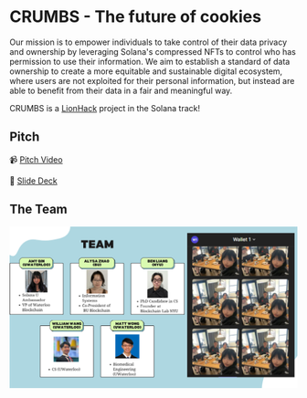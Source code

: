 # CRUMBS - The future of cookies

Our mission is to empower individuals to take control of their data privacy and ownership by leveraging Solana's compressed NFTs to control who has permission to use their information. We aim to establish a standard of data ownership to create a more equitable and sustainable digital ecosystem, where users are not exploited for their personal information, but instead are able to benefit from their data in a fair and meaningful way.

CRUMBS is a [LionHack](https://devfolio.co/projects/nft-cookies-95a4) project in the Solana track!

## Pitch

<!-- VIDEO -->

📹 [Pitch Video](https://www.youtube.com/watch?v=snR7ikIc4ic&feature=youtu.be)

👀 [Slide Deck](public/Crumbs_slidedeck.pdf)

<!-- Problems/challenges addressed -->

<!-- The solution -->

<!-- Why is this important to us? -->

## The Team

![team slide page](public/team.png)



